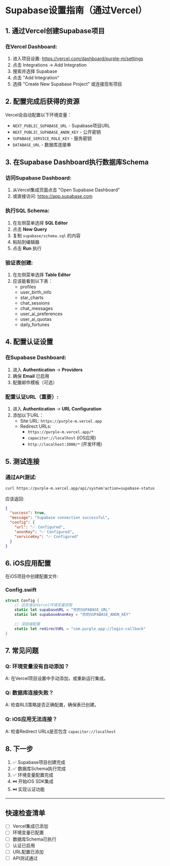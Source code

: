# Supabase设置指南（通过Vercel）

## 1. 通过Vercel创建Supabase项目

### 在Vercel Dashboard:
1. 进入项目设置: https://vercel.com/dashboard/purple-m/settings
2. 点击 Integrations → Add Integration
3. 搜索并选择 Supabase
4. 点击 "Add Integration"
5. 选择 "Create New Supabase Project" 或连接现有项目

## 2. 配置完成后获得的资源

Vercel会自动配置以下环境变量：
- `NEXT_PUBLIC_SUPABASE_URL` - Supabase项目URL
- `NEXT_PUBLIC_SUPABASE_ANON_KEY` - 公开密钥
- `SUPABASE_SERVICE_ROLE_KEY` - 服务密钥
- `DATABASE_URL` - 数据库连接串

## 3. 在Supabase Dashboard执行数据库Schema

### 访问Supabase Dashboard:
1. 从Vercel集成页面点击 "Open Supabase Dashboard"
2. 或直接访问: https://app.supabase.com

### 执行SQL Schema:
1. 在左侧菜单选择 **SQL Editor**
2. 点击 **New Query**
3. 复制 `supabase/schema.sql` 的内容
4. 粘贴到编辑器
5. 点击 **Run** 执行

### 验证表创建:
1. 在左侧菜单选择 **Table Editor**
2. 应该能看到以下表：
   - profiles
   - user_birth_info
   - star_charts
   - chat_sessions
   - chat_messages
   - user_ai_preferences
   - user_ai_quotas
   - daily_fortunes

## 4. 配置认证设置

### 在Supabase Dashboard:
1. 进入 **Authentication** → **Providers**
2. 确保 **Email** 已启用
3. 配置邮件模板（可选）

### 配置认证URL（重要）:
1. 进入 **Authentication** → **URL Configuration**
2. 添加以下URL：
   - Site URL: `https://purple-m.vercel.app`
   - Redirect URLs: 
     - `https://purple-m.vercel.app/*`
     - `capacitor://localhost` (iOS应用)
     - `http://localhost:3000/*` (开发环境)

## 5. 测试连接

### 通过API测试:
```bash
curl https://purple-m.vercel.app/api/system?action=supabase-status
```

应该返回:
```json
{
  "success": true,
  "message": "Supabase connection successful",
  "config": {
    "url": "✅ Configured",
    "anonKey": "✅ Configured",
    "serviceKey": "✅ Configured"
  }
}
```

## 6. iOS应用配置

在iOS项目中创建配置文件:

### Config.swift
```swift
struct Config {
    // 这些值从Vercel环境变量获取
    static let supabaseURL = "你的SUPABASE_URL"
    static let supabaseAnonKey = "你的SUPABASE_ANON_KEY"
    
    // 深链接配置
    static let redirectURL = "com.purple.app://login-callback"
}
```

## 7. 常见问题

### Q: 环境变量没有自动添加？
A: 在Vercel项目设置中手动添加，或重新运行集成。

### Q: 数据库连接失败？
A: 检查RLS策略是否正确配置，确保表已创建。

### Q: iOS应用无法连接？
A: 检查Redirect URLs是否包含 `capacitor://localhost`

## 8. 下一步

1. ✅ Supabase项目创建完成
2. ✅ 数据库Schema执行完成
3. ✅ 环境变量配置完成
4. ⏭️ 开始iOS SDK集成
5. ⏭️ 实现认证功能

---

## 快速检查清单

- [ ] Vercel集成已添加
- [ ] 环境变量已配置
- [ ] 数据库Schema已执行
- [ ] 认证已启用
- [ ] URL配置已添加
- [ ] API测试通过